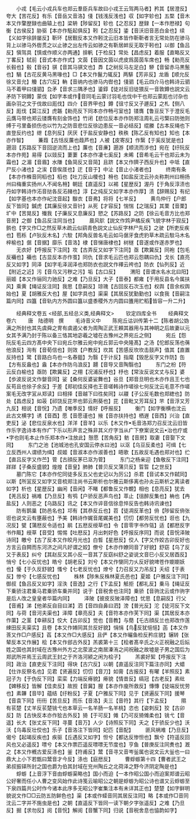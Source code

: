 <!-- { "loadSidebar": true } -->
　　小戎【毛云小戎兵车也郑云羣臣兵车故曰小戎王云驾两马者】矜其【居澄反】夸大【苦花反】有乐【音岳又音洛】俴【钱浅反浅也】収【如字轸也】五楘【音木本又作鞪歴録也曲辕上也】梁辀【陟留反】轸也【之忍反】歴録【一本作厯禄】句衡【古侯反】胁驱【本亦作駈起俱反】靷【之忍反】鋈【音沃旧音恶白金也】续【义如字徐辞屡反】靳环【居觐反本又作靷沈云旧本皆作靳靳者言无常处防在骖马背上以骖马外辔贯之以止骖之出左传云如骖之有靳居衅反无取于靷也】以御【鱼吕反】愼驾具【慎或作顺义亦两通】揜軓【于检反】常处【昌虑反】着服【直略反又丁畧反】轼前【音式本亦作式】文茵【音因文茵以虎皮爲茵茵车席也】畅【勑亮反长毂也】毂【音谷】骐【音其马骐文也】馵【之树反马左足白】駵【音留赤马黒鬛也】騧【古花反黄马黑喙也】□【本又作鬣力辄反】两騑【芳非反】龙盾【顺允反徐又音允】觼【古穴反】軜【音纳内也骖马内辔也】俴驷【毛云四介马也韩诗云驷马不着甲曰俴驷】厹矛【音求三隅矛也】鋈錞【徒对反旧徒猥反一音敦鐏也説文云矛防下铜鐏】蒙伐【如字本或作音同毛云蒙讨羽毛也伐中干也郑云蒙厖也讨杂也画杂羽之文于伐故曰厖伐】四介【音界甲也】鐏【徂寸反又子遯反】之札【侧八反】厖伐【莫江反】虎韔【勑亮反下同本亦作畅弓室也】镂膺【鲁豆反下于澄反毛云膺马带也郑云镂膺有刻金饰也】竹闭【悲位反本亦作防郑注周礼云弓檠曰防弛则缚于弓里备损伤也以竹为之防音悲位反徐边患反一音必结反】绲縢【古本反绳也下直登反约也】绁【息列反】厌厌【于盐反安静也】秩秩【陈乙反有知也】知也【本亦作智】
　　蒹葭【古恬反薕也葭芦也】人被【皮寄反】作繄【于奚反犹是也】遡洄【苏路反下音回逆流而上也】薕也【音亷】遡游【顺流而涉也】宛在【纡阮反本亦作苑】易得【以豉反】萋萋【本亦作凄七奚反】未晞【音希毛云干也郑云未为霜也】之湄【音眉】水隒【鱼简反又音简】且跻【本又作隮子西反升也】中坻【直尸反小渚也】之涘【音俟厓也】迂【音于】中沚【音止小渚者也】
　　终南有条【本亦作樤音同槄也】槄也【吐刀反山榎也】枏也【如盐反沈云孙炎称荆州曰枏扬州曰梅重实扬州人不闻名枏】朝廷【直遥反】以裼【星歴反】渥丹【于角反淳渍也丹如字韩诗作沰音挞各反沰赭也】淳【之纯反又如字本亦作厚】渍【辞赐反】有纪【如字基也本亦作屺沈音起】黻衣【音弗】将将【七羊反】
　　黄鸟仲行【户郎反下皆同】鍼虎【其廉反徐又音针】从死【才容反】惴惴【之瑞反】其栗【音栗】圹中【苦晃反】殱我【子廉反又息廉反】愬之【苏路反】之防【徐云毛音方比也郑音房】之御【鱼吕反注同当也】
　　晨风鴥【説文作鸩尹橘反疾飞貌字林于寂反】鹯也【字又作□之然反草木疏云似鹞青色説文止仙反字林尸先反】之驶【所吏反疾也】苞栎【卢狄反木名】六駮【邦角反兽名毛云如马倨牙食虎豹草木疏云駮马木名梓榆也】倨【音据】靡乐【音洛】棣【音悌唐棣也】树檖【音遂或作遂赤罗也】
　　无衣好【呼报反下注同】攻【古弄反又如字下注同】亟【欺冀反】同袍【包毛反襺也】襺也【古显反本亦作茧】同仇【音求毛云匹也郑云怨耦曰仇】戈长【直亮反又如字】同泽【如字毛泽润泽也郑防衣也説文作襗云袴也】防衣【仙列反】近【附近之近】污【音乌又污秽之污】垢【古口反】
　　渭阳【音谓水名水北曰阳】丽姬【本又作骊同力驰反】之难【乃旦反】大子【音泰】都雍【于用反县名今属扶风】乘黄【绳证反注同】我思【息嗣反】琼瑰【古回反石次玉也】权舆【音余权舆始也】夏【胡雅反大也】屋【如字具也】渠渠【其居反犹勤勤也】以食我【音嗣注篇内同】四簋【音轨内方外圆曰簋以盛黍稷外方内圆曰簠用贮稻皆容一升二升】



　　经典释文卷五
<经部,五经总义类,经典释文>
　　钦定四库全书
　　经典释文卷六
　　唐　陆德明　撰
　　毛诗音义中
　　陈宛丘诂训传第十二【陈者胡公妫满之所封也其先虞舜之冑有虞遏父者为周陶正武王頼其器用与其神眀之后故妻以元女其予满乃封于陈以备三恪其地宓羲之墟在古豫州之界宛丘之侧】
　　宛丘【怨阮反毛云四方髙中央下曰宛丘尔雅云宛中宛丘郭云中央隆髙】之汤【佗郎反荡也蒨他浪反】洵有【音荀信也】则效【户教反】坎其【苦感反坎坎击鼓声】值其【直置反持也】鹭【音路白鸟也一名舂鉏】为翳【于计反】指麾【毁戹反字又作防】缶【方有反盎也】盎【本亦作防乌浪反】翿【音导又音陶翳也】
　　东门之枌【符云反白榆也】亟防【欺冀反】之栩【况浦反杼也】杼也【常汝反说文丈与反】婆【歩波反说文作媻音同】娑【桑何反婆娑舞也】谷旦【郑音旦明也木亦作且王七也反苟且也徐子余反】于差【郑初佳反择也王音嗟韩诗作嗟徐七何反沈云毛意不作嗟案毛无改字冝从郑读】曰相择【音越下曰徃矣同】以鬷【子公反毛数也郑緫也】防处【昌虑反】如荍【祁饶反芘芣也郭云荆葵也】芘【音毗又芳耳反】芣【音浮又芳九反】相说【音恱】乃遗【唯季反】情好【呼报反】
　　衡门【如字衡横也沈云此古文横字】诱【音酉】愿【音愿谨也】掖【音亦扶持也】栖遟【音西】兴治【直吏反】泌【悲位反泉水也】洋洋【音羊】以乐【木又作毛音洛郑力召反沈云旧皆作乐字逸诗本有作疒下乐以形声言之殊非其义疗字当从疒下尞案说文云治也疗或字也则毛本止作乐郑本作注放此】慤愿【苦角反】鲂【音房】取妻【音娶下文同】
　　东门之池【池城池也孔安国云停水曰池】以沤【乌豆反柔也】可缉【七立反西州人谓绩为缉】叔姬【音淑本亦作淑善也】晤歌【五故反毛遇也郑对也】纻【直吕反字又作苎】菅【古顔反茅已沤为菅】
　　东门之杨亲迎【鱼敬反下注同】牂牂【子桑反盛貌】煌煌【音皇】肺肺【普贝反又蒲贝反】晢晢【之世反】
　　墓门陈它【本亦作佗同徒多反五父也史记以为厉公】杀君【音试本又作弑同】以斯【所冝反又如字又音梳郑注尚书云斯析也尔雅云斯侈离也孙炎云斯析之离读者如字】析也【星歴反】幽闲【音闲】不睹【都鲁反又作覩】相也【息亮反】犹去【羌吕反】祸难【乃旦反】有鸮【户骄反恶声鸟也】萃止【徂醉反集也】柟也【冉盐反】人则恶之【乌路反】讯之【本又作谇音信徐息悴反告也韩诗讯谏也】
　　防有鹊巢【防邑名也】邛有【其恭反丘也】苕【徒凋反革也】侜【陟留反侜张诳也说文云有壅蔽也】予美【韩诗作娓音尾娓美也】忉忉【都劳反忧也】诳也【九况反】甓【蒲厯反令适也】鹝【五厯反绶草也】令【音零字书作瓴】适【都厯反字书作甋】绶草【音受】惕惕【吐厯反】月出刺好色【呼报反序同】而说【音恱泽陂诗同】皦兮【古了反本又作皎月光也】白晳【星厯反】佼人【字又作姣古卯反好也方言云自闗而东河济之间凡好谓之姣】僚兮【木亦作嫽同音了好貌】舒窈【乌了反又于表反】纠兮【其赵反又其小反一音其了反窈纠舒之姿说文音巳小反又居酉反】悄兮【七小反忧也】皓兮【胡老反】刘兮【本又作懰同力乆反好貌埤苍作嬼嬼妖也】懮【于久反舒貌】慅兮【七老反忧也】燎兮【力召反又力吊反】夭绍【于表反】惨兮【七感反忧也】
　　株林【陟朱反株林夏氏邑也】夏姬【户雅反注下同】御叔【鱼吕反又如字】淫泆【音逸】之行【下孟反】觝拒【都礼反】乗马【绳证反下乗骄注君乗马君乗骄车乗并同】说于【音税舍也注同】乗骄【音驹沈云或作驹字是后人改之皇皇者华篇内同】
　　泽陂【彼皮反陂泽障也】忧思【息嗣反】行父【音甫】涕【他弟反自目曰涕】泗【音四自鼻曰泗】滂【普光反】沱【徒河反下文同】与荷【音河夫渠也】泽障【章亮反】夫【音符本亦作芙下同】渠【其居反本亦作蕖】之茎【幸耕反】佼大【古卯反】觉也【音教】与蕑【乇古顔反兰也郑改作莲綀田反夫渠实】且卷【本又作婘同其贠反好貌】悁悁【鸟反犹悒悒】菡【本又作莟又作□户感反】萏【本又作□大感反】且俨【本又作曮鱼检反矜庄貌】辗转【张辇反本又作展】桧【本又作郐古外反】羔裘第十三【桧者髙辛氏之火正祝融之后妘姓之国也其封域在古豫州外方之北荥波之南居溱洧之间祝融之故墟是子男之国后为郑武所并焉王云周武王封之于齐洛河颍之闲为桧子】
　　羔裘好絜【呼报反下注同】政治【直吏反下注同】得玦【古穴反】以朝【直遥反注同下篇注亦同】大蜡【仕诈反祭名也】见君【贤遍反】忉忉【音刀】如膏【古报反】有曜【羊照反】素冠子为【于伪反下同】栾栾【力端反瘠貌】瘠貌【情昔反】缟冠【古老反】素纰【婢移反】皆解【佳卖反】故觊【音冀】膄【本亦作廋所救反】慱慱【徒端反忧劳也】素韠【音毕】蕴结【纡粉反】子夏【户雅反下同】见于【贤遍反下同】援琴【音袁下同】衎衎【苦旦反】而乐【音洛】夫三【音符】其行【下孟反】
　　隰有苌楚【丈羊反苌楚铫弋也本草云一名羊肠一名羊桃】恣也【姿刺反】狡【古卯反】防【古快反本亦作狯古外反】猗【于可反】傩【乃可反猗傩柔也】铫弋【音遥】长大【张丈反下同】寻蔓【音万】人少【诗照反下同】夭之【于骄反少也】沃沃【乌毒反壮佼也】乐子【音洛注下皆同】妃匹【音配】
　　匪风祸难【乃旦反】偈兮【起竭反疾也】疾驱【丘遇反又如字】怛兮【都达反惨怛也】飘兮【符遥反回风也又必遥反】嘌兮【本又作票匹遥反嘌嘌无节度也】亨鱼【普庚反注同煑也】漑之【本又作槪古爱反涤也】釜【符甫反】鬵【音寻又音岑釡属也说文云大釡也一曰鼎大上小下若甑曰鬵音才今反】涤也【庭厯反】
　　曹蜉蝣第十四【曹者武王之弟叔振铎所封之国也爵为伯其封域在兖州陶丘之北荷泽之野今济阴定陶是也】
　　蜉蝣【上音浮下音由蜉蝣渠略也】国小而迫【一本作昭公国小而迫案郑谱云昭公好奢而任小人曹之变风始作此诗笺云喻昭公之朝是蜉蝣为昭公诗也谱又云蜉蝣至下泉四篇共公时作今诸本此序多无昭公字崔集注本有未详其正也】楚楚【如字鲜明貌说文作□□云防五防鲜色也】渠【本或作蟝音同其居反注同】略【本或作□音同沈云二字并不施虫是也】之朝【直遥反下皆同一读下朝夕字张遥反】之难【乃旦反】掘【求勿反】阅【音恱】解阅【音蟹下同】归说【音税舍息也恊韵如字】

